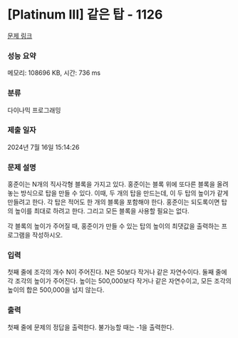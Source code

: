 # [Platinum III] 같은 탑 - 1126 

[문제 링크](https://www.acmicpc.net/problem/1126) 

### 성능 요약

메모리: 108696 KB, 시간: 736 ms

### 분류

다이나믹 프로그래밍

### 제출 일자

2024년 7월 16일 15:14:26

### 문제 설명

<p>홍준이는 N개의 직사각형 블록을 가지고 있다. 홍준이는 블록 위에 또다른 블록을 올려놓는 방식으로 탑을 만들 수 있다. 이때, 두 개의 탑을 만드는데, 이 두 탑의 높이가 같게 만들려고 한다. 각 탑은 적어도 한 개의 블록을 포함해야 한다. 홍준이는 되도록이면 탑의 높이를 최대로 하려고 한다. 그리고 모든 블록을 사용할 필요는 없다.</p>

<p>각 블록의 높이가 주어질 때, 홍준이가 만들 수 있는 탑의 높이의 최댓값을 출력하는 프로그램을 작성하시오.</p>

### 입력 

 <p>첫째 줄에 조각의 개수 N이 주어진다. N은 50보다 작거나 같은 자연수이다. 둘째 줄에 각 조각의 높이가 주어진다. 높이는 500,000보다 작거나 같은 자연수이고, 모든 조각의 높이의 합은 500,000을 넘지 않는다.</p>

### 출력 

 <p>첫째 줄에 문제의 정답을 출력한다. 불가능할 때는 -1을 출력한다.</p>

